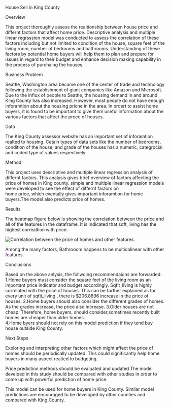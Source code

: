  House Sell in King County

Overview

This project thoroughly assess the realtionship between house price and differnt factors that affect home price. 
Descriptive analysis and multiple linear regrsssion model was conducted to assess the correlation of these factors
including but not limited to condition of the house, square feet of the living room, number of bedrooms and bathrooms.
Understanding of these factors by potential home buyers will help them to plan and prepare for issues in regard to their budget
and enhance decision making capability in the process of purchaing the houses.

Business Problem

Seattle, Washington area became one of the center of trade and technology following the establishment of giant companies
like Amazon and Microsoft. Due to the influx of people to Seattle, the housing demand in and around King County has
also increased. However, most people do not have enough inforamtion about the housing pricne in the area. In ordert to assist
home buyers, it is found to be important to give them useful information about the various factors that affect the proce of houses.


Data 

The King County assessor website has an important set of inforamtion realted to housing.
Cetain types of data sets like the number of bedrooms, condition of the house, and grade
of the houses has a numeric, categrocial and coded type of values respectively.

Method

This project uses descriptive and multiple linear regression analysis of differnt factors.
This analysis gives brief overview of factors affecting the price of homes in King county.
simple and multiple linear regression models were developed to see the effect of differnt factors on  
home price, which eventally gives important inforamtion for home buyers.The model also predicts price of homes.

Results 

The heatmap figure below is showing the correlation between the price and all of the features in the dataframe. 
It is indicated that sqft_living has the highest correaltion with price.

![Correlation between the price of homes and other features](https://user-images.githubusercontent.com/37712711/136503211-523892ef-e32d-44ba-aac5-32477b87defb.png).

Among the many factors, Bathrooom happens to be multicolinear with other features.


Conclusions

Based on the above anlysis, the follwoing recommendaions are forwarded.
1.Home buyers must consider the square feet of the living room as an important price indicator and budget accordingly. 
   Sqfit_living is highly correlated with the price of houses. This can be further explained as for every unit of sqfit_living ,
   there is $206.8896 increase in the price of houses.
2.Home buyers should also consider the different grades of homes. As the grades increase, the price also increase.
3.Older houses are not cheap. Therefore, home buyers, should consider,sometimes recently built homes are cheaper than older homes.  
4.Home byers should not rely on this model prediction if they tend buy house outside King County.

Next Steps

Exploring and interpreting other factors which might affect the price of homes should be periodically updated. 
This could significantly help home buyers in many aspect realted to budgeting.

Price prediction methods should be evaluated and updated
The model develped in this study should be compared with other studies in order to come up with powerful prediction of home price.

This model can be used for home buyers in King County. 
Similar model predictions are encouraged to be developed by other counties and compared with King County.







